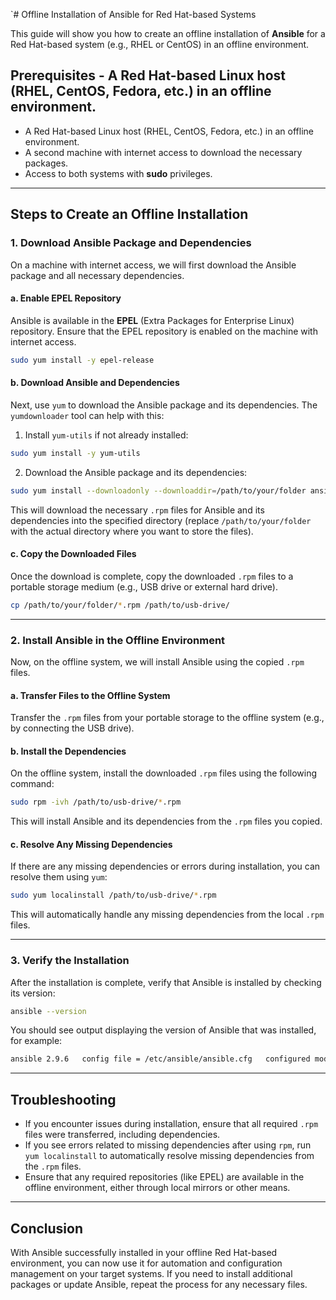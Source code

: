 
`# Offline Installation of Ansible for Red Hat-based Systems  

This guide will show you how to create an offline installation of **Ansible** for a Red Hat-based system (e.g., RHEL or CentOS) in an offline environment.  
## Prerequisites  - A Red Hat-based Linux host (RHEL, CentOS, Fedora, etc.) in an offline environment.

- A Red Hat-based Linux host (RHEL, CentOS, Fedora, etc.) in an offline environment. 
- A second machine with internet access to download the necessary packages. 
- Access to both systems with **sudo** privileges.

- ---  
## Steps to Create an Offline Installation  
### 1. Download Ansible Package and Dependencies 

On a machine with internet access, we will first download the Ansible package and all necessary dependencies.  
#### a. Enable EPEL Repository  

Ansible is available in the **EPEL** (Extra Packages for Enterprise Linux) repository. Ensure that the EPEL repository is enabled on the machine with internet access.  
```bash
sudo yum install -y epel-release
```
#### b. Download Ansible and Dependencies

Next, use `yum` to download the Ansible package and its dependencies. The `yumdownloader` tool can help with this:

1. Install `yum-utils` if not already installed:

```bash
sudo yum install -y yum-utils
```

2. Download the Ansible package and its dependencies:
```bash
sudo yum install --downloadonly --downloaddir=/path/to/your/folder ansible
```

This will download the necessary `.rpm` files for Ansible and its dependencies into the specified directory (replace `/path/to/your/folder` with the actual directory where you want to store the files).
#### c. Copy the Downloaded Files

Once the download is complete, copy the downloaded `.rpm` files to a portable storage medium (e.g., USB drive or external hard drive).
```bash
cp /path/to/your/folder/*.rpm /path/to/usb-drive/
```

---
### 2. Install Ansible in the Offline Environment

Now, on the offline system, we will install Ansible using the copied `.rpm` files.

#### a. Transfer Files to the Offline System

Transfer the `.rpm` files from your portable storage to the offline system (e.g., by connecting the USB drive).

#### b. Install the Dependencies

On the offline system, install the downloaded `.rpm` files using the following command:
```bash
sudo rpm -ivh /path/to/usb-drive/*.rpm
```

This will install Ansible and its dependencies from the `.rpm` files you copied.

#### c. Resolve Any Missing Dependencies

If there are any missing dependencies or errors during installation, you can resolve them using `yum`:
```bash
sudo yum localinstall /path/to/usb-drive/*.rpm
```

This will automatically handle any missing dependencies from the local `.rpm` files.

---
### 3. Verify the Installation

After the installation is complete, verify that Ansible is installed by checking its version:
```bash
ansible --version
```

You should see output displaying the version of Ansible that was installed, for example:
```bash
ansible 2.9.6   config file = /etc/ansible/ansible.cfg   configured module search path = ['/usr/share/ansible']   python version = 3.8.5 (default, Jul 20 2020, 12:20:09) [GCC 8.4.0]
```

---
## Troubleshooting

- If you encounter issues during installation, ensure that all required `.rpm` files were transferred, including dependencies.
- If you see errors related to missing dependencies after using `rpm`, run `yum localinstall` to automatically resolve missing dependencies from the `.rpm` files.
- Ensure that any required repositories (like EPEL) are available in the offline environment, either through local mirrors or other means.

---
## Conclusion

With Ansible successfully installed in your offline Red Hat-based environment, you can now use it for automation and configuration management on your target systems. If you need to install additional packages or update Ansible, repeat the process for any necessary files.
